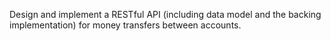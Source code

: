 Design and implement a RESTful API (including data model and the backing implementation)
for money transfers between accounts.